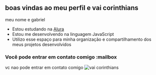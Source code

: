 ## boas vindas ao meu perfil e vai corinthians 

meu nome e gabriel

- Estou estudando na [Alura](https://www.alura.com.br)
- Estou me desenvolvendo na linguagem JavaScript
- Utilizo esse espaço para minha organização e compartilhamento dos meus projetos desenvolvidos

### Você pode entrar em contato comigo :mailbox
vc nao pode entrar em contato comigo
![vai corinthians](https://media1.tenor.com/m/MCBkr6dWLkUAAAAd/corinthians-rodrigo-garro.gif)
